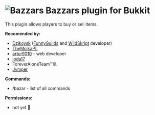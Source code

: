 # ![Bazzars](http://i.imgur.com/e5o2dj9.png) Bazzars plugin for Bukkit

This plugin allows players to buy or sell items.

__Recomended by:__
* [Dzikoysk](https://github.com/Dzikoysk) ([FunnyGuilds](https://github.com/Dzikoysk/FunnyGuilds) and [WildSkript](https://github.com/Dzikoysk/WildSkript) developer)
* [TheMolkaPL](https://github.com/TheMolkaPL)
* [artur9010](https://github.com/artur9010) - web developer
* [joda17](https://github.com/joda17)
* ForeverAloneTeam™©.
* [Jvmper](https://github.com/Zahusek)

__Commands:__
* /bazar - list of all commands

__Permissions:__
* not yet :banana:
